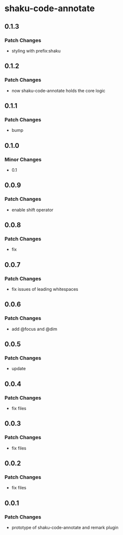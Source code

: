 # shaku-code-annotate

## 0.1.3

### Patch Changes

- styling with prefix:shaku

## 0.1.2

### Patch Changes

- now shaku-code-annotate holds the core logic

## 0.1.1

### Patch Changes

- bump

## 0.1.0

### Minor Changes

- 0.1

## 0.0.9

### Patch Changes

- enable shift operator

## 0.0.8

### Patch Changes

- fix

## 0.0.7

### Patch Changes

- fix issues of leading whitespaces

## 0.0.6

### Patch Changes

- add @focus and @dim

## 0.0.5

### Patch Changes

- update

## 0.0.4

### Patch Changes

- fix files

## 0.0.3

### Patch Changes

- fix files

## 0.0.2

### Patch Changes

- fix files

## 0.0.1

### Patch Changes

- prototype of shaku-code-annotate and remark plugin
